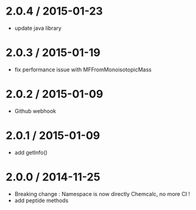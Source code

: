 2.0.4 / 2015-01-23
==================

* update java library

2.0.3 / 2015-01-19
==================

* fix performance issue with MFFromMonoisotopicMass

2.0.2 / 2015-01-09
==================

* Github webhook

2.0.1 / 2015-01-09
==================

* add getInfo()

2.0.0 / 2014-11-25
==================

* Breaking change : Namespace is now directly Chemcalc, no more CI !
* add peptide methods
